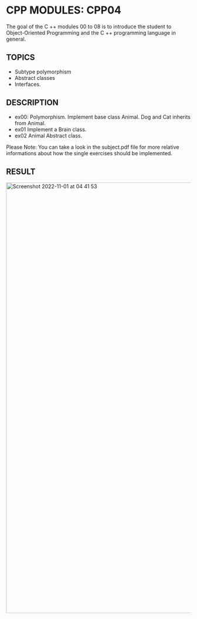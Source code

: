 # CPP MODULES: CPP04
The goal of the C ++ modules 00 to 08 is to introduce the student to Object-Oriented Programming and the C ++ programming language in general.

## TOPICS
- Subtype polymorphism
- Abstract classes
- Interfaces.


## DESCRIPTION
- ex00: Polymorphism. Implement base class Animal. Dog and Cat inherits from Animal.
- ex01 Implement a Brain class.
- ex02 Animal Abstract class.

Please Note: You can take a look in the subject.pdf file for more relative informations about how the single exercises should be implemented.

## RESULT

<img width="1172" alt="Screenshot 2022-11-01 at 04 41 53" src="https://user-images.githubusercontent.com/85942176/199163968-4053450f-33d0-4125-abda-1dc975dc0dff.png">

